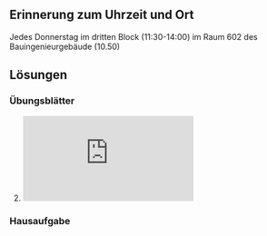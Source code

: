 ## Erinnerung zum Uhrzeit und Ort
Jedes Donnerstag im dritten Block (11:30-14:00) im Raum 602 des Bauingenieurgebäude (10.50)

## Lösungen
### Übungsblätter

2. ![Übungsblatt 2](https://github.com/IloneM/LA-Tutorium-WS-2019/blob/master/exercises-out/UB2.pdf)

### Hausaufgabe
